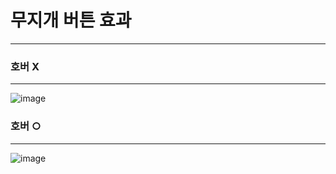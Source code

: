 # 무지개 버튼 효과
***

### 호버 X
***
![image](https://github.com/user-attachments/assets/30354e3e-1bf1-41f6-96d5-a5b028d42933)

### 호버 ○
***
![image](https://github.com/user-attachments/assets/0868ab91-c2c7-40af-b170-aba0e69b3d1e)
